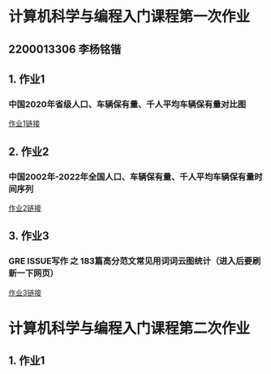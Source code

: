 # 计算机科学与编程入门课程第一次作业
## 2200013306 李杨铭锴
## 1. 作业1
### 中国2020年省级人口、车辆保有量、千人平均车辆保有量对比图

[作业1链接](https://cyrusly.github.io/mingkaily/combined_geo_charts.html)
## 2. 作业2
### 中国2002年-2022年全国人口、车辆保有量、千人平均车辆保有量时间序列

[作业2链接](https://cyrusly.github.io/mingkaily/vehicle_20years.html)
## 3. 作业3
### GRE ISSUE写作 之 183篇高分范文常见用词词云图统计（进入后要刷新一下网页）

[作业3链接](https://cyrusly.github.io/mingkaily/GRE_ISSUE_wordcloud.html)


# 计算机科学与编程入门课程第二次作业
## 1. 作业1


